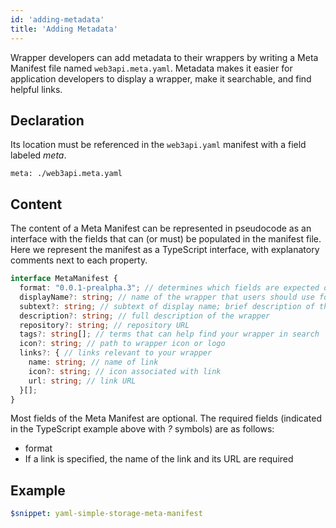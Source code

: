```yaml
---
id: 'adding-metadata'
title: 'Adding Metadata'
---
```


Wrapper developers can add metadata to their wrappers by writing a Meta Manifest file named `web3api.meta.yaml`.
Metadata makes it easier for application developers to display a wrapper, make it searchable, and find helpful links.

## Declaration

Its location must be referenced in the `web3api.yaml` manifest with a field labeled *meta*.

```yaml"
meta: ./web3api.meta.yaml
```

## Content

The content of a Meta Manifest can be represented in pseudocode as an interface with the fields that can 
(or must) be populated in the manifest file. Here we represent the manifest as a TypeScript interface, with explanatory 
comments next to each property.

```typescript title="Meta Manifest represented as TypeScript object"
interface MetaManifest {
  format: "0.0.1-prealpha.3"; // determines which fields are expected or required.
  displayName?: string; // name of the wrapper that users should use for presentation
  subtext?: string; // subtext of display name; brief description of the wrapper
  description?: string; // full description of the wrapper
  repository?: string; // repository URL
  tags?: string[]; // terms that can help find your wrapper in search
  icon?: string; // path to wrapper icon or logo
  links?: { // links relevant to your wrapper
    name: string; // name of link
    icon?: string; // icon associated with link
    url: string; // link URL
  }[];
}
```

Most fields of the Meta Manifest are optional. 
The required fields (indicated in the TypeScript example above with *?* symbols) are as follows:
* format
* If a link is specified, the name of the link and its URL are required

## Example

```yaml title="Fully configured Meta Manifest"
$snippet: yaml-simple-storage-meta-manifest
```